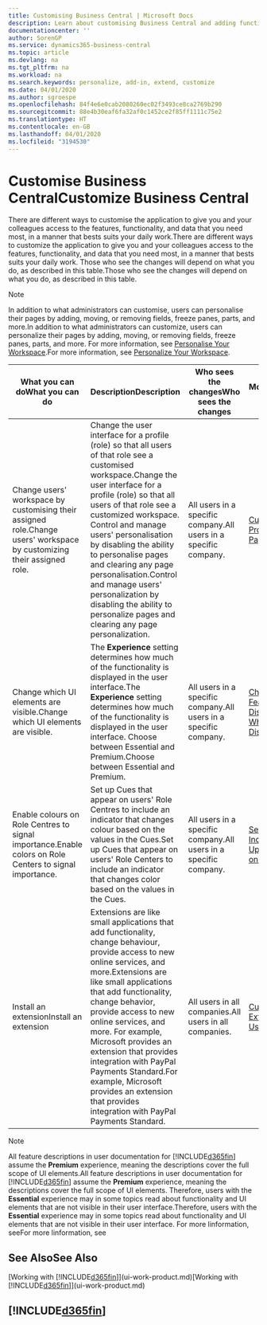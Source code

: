 ```yaml
---
title: Customising Business Central | Microsoft Docs
description: Learn about customising Business Central and adding functionality.
documentationcenter: ''
author: SorenGP
ms.service: dynamics365-business-central
ms.topic: article
ms.devlang: na
ms.tgt_pltfrm: na
ms.workload: na
ms.search.keywords: personalize, add-in, extend, customize
ms.date: 04/01/2020
ms.author: sgroespe
ms.openlocfilehash: 84f4e6e0cab2080260ec02f3493ce8ca2769b290
ms.sourcegitcommit: 88e4b30eaf6fa32af0c1452ce2f85ff1111c75e2
ms.translationtype: HT
ms.contentlocale: en-GB
ms.lasthandoff: 04/01/2020
ms.locfileid: "3194530"
---
```

# <a name="customize-business-central"></a><span data-ttu-id="25863-103">Customise Business Central</span><span class="sxs-lookup"><span data-stu-id="25863-103">Customize Business Central</span></span>
<span data-ttu-id="25863-104">There are different ways to customise the application to give you and your colleagues access to the features, functionality, and data that you need most, in a manner that bests suits your daily work.</span><span class="sxs-lookup"><span data-stu-id="25863-104">There are different ways to customize the application to give you and your colleagues access to the features, functionality, and data that you need most, in a manner that bests suits your daily work.</span></span> <span data-ttu-id="25863-105">Those who see the changes will depend on what you do, as described in this table.</span><span class="sxs-lookup"><span data-stu-id="25863-105">Those who see the changes will depend on what you do, as described in this table.</span></span>

> [!NOTE]
> <span data-ttu-id="25863-106">In addition to what administrators can customise, users can personalise their pages by adding, moving, or removing fields, freeze panes, parts, and more.</span><span class="sxs-lookup"><span data-stu-id="25863-106">In addition to what administrators can customize, users can personalize their pages by adding, moving, or removing fields, freeze panes, parts, and more.</span></span> <span data-ttu-id="25863-107">For more information, see [Personalise Your Workspace](ui-personalization-user.md).</span><span class="sxs-lookup"><span data-stu-id="25863-107">For more information, see [Personalize Your Workspace](ui-personalization-user.md).</span></span>

| <span data-ttu-id="25863-108">What you can do</span><span class="sxs-lookup"><span data-stu-id="25863-108">What you can do</span></span>    |  <span data-ttu-id="25863-109">Description</span><span class="sxs-lookup"><span data-stu-id="25863-109">Description</span></span>  |  <span data-ttu-id="25863-110">Who sees the changes</span><span class="sxs-lookup"><span data-stu-id="25863-110">Who sees the changes</span></span>  |  <span data-ttu-id="25863-111">More information</span><span class="sxs-lookup"><span data-stu-id="25863-111">More information</span></span>  |
|-----|---------------|---------|-------|
|<span data-ttu-id="25863-112">Change users' workspace by customising their assigned role.</span><span class="sxs-lookup"><span data-stu-id="25863-112">Change users' workspace by customizing their assigned role.</span></span>|<span data-ttu-id="25863-113">Change the user interface for a profile (role) so that all users of that role see a customised workspace.</span><span class="sxs-lookup"><span data-stu-id="25863-113">Change the user interface for a profile (role) so that all users of that role see a customized workspace.</span></span> <span data-ttu-id="25863-114">Control and manage users' personalisation by disabling the ability to personalise pages and clearing any page personalisation.</span><span class="sxs-lookup"><span data-stu-id="25863-114">Control and manage users' personalization by disabling the ability to personalize pages and clearing any page personalization.</span></span>|<span data-ttu-id="25863-115">All users in a specific company.</span><span class="sxs-lookup"><span data-stu-id="25863-115">All users in a specific company.</span></span>|[<span data-ttu-id="25863-116">Customise Pages for Profiles</span><span class="sxs-lookup"><span data-stu-id="25863-116">Customize Pages for Profiles</span></span>](ui-personalization-manage.md)|
|<span data-ttu-id="25863-117">Change which UI elements are visible.</span><span class="sxs-lookup"><span data-stu-id="25863-117">Change which UI elements are visible.</span></span>|<span data-ttu-id="25863-118">The **Experience** setting determines how much of the functionality is displayed in the user interface.</span><span class="sxs-lookup"><span data-stu-id="25863-118">The **Experience** setting determines how much of the functionality is displayed in the user interface.</span></span> <span data-ttu-id="25863-119">Choose between Essential and Premium.</span><span class="sxs-lookup"><span data-stu-id="25863-119">Choose between Essential and Premium.</span></span>|<span data-ttu-id="25863-120">All users in a specific company.</span><span class="sxs-lookup"><span data-stu-id="25863-120">All users in a specific company.</span></span>|[<span data-ttu-id="25863-121">Change Which Features are Displayed</span><span class="sxs-lookup"><span data-stu-id="25863-121">Change Which Features are Displayed</span></span>](ui-experiences.md)|
|<span data-ttu-id="25863-122">Enable colours on Role Centres to signal importance.</span><span class="sxs-lookup"><span data-stu-id="25863-122">Enable colors on Role Centers to signal importance.</span></span>|<span data-ttu-id="25863-123">Set up Cues that appear on users' Role Centres to include an indicator that changes colour based on the values in the Cues.</span><span class="sxs-lookup"><span data-stu-id="25863-123">Set up Cues that appear on users' Role Centers to include an indicator that changes color based on the values in the Cues.</span></span>|<span data-ttu-id="25863-124">All users in a specific company.</span><span class="sxs-lookup"><span data-stu-id="25863-124">All users in a specific company.</span></span>|[<span data-ttu-id="25863-125">Set Up a Coloured Indicator on Cues</span><span class="sxs-lookup"><span data-stu-id="25863-125">Set Up a Colored Indicator on Cues</span></span>](admin-how-set-up-colored-indicator-on-cues.md)|
|<span data-ttu-id="25863-126">Install an extension</span><span class="sxs-lookup"><span data-stu-id="25863-126">Install an extension</span></span>|<span data-ttu-id="25863-127">Extensions are like small applications that add functionality, change behaviour, provide access to new online services, and more.</span><span class="sxs-lookup"><span data-stu-id="25863-127">Extensions are like small applications that add functionality, change behavior, provide access to new online services, and more.</span></span> <span data-ttu-id="25863-128">For example, Microsoft provides an extension that provides integration with PayPal Payments Standard.</span><span class="sxs-lookup"><span data-stu-id="25863-128">For example, Microsoft provides an extension that provides integration with PayPal Payments Standard.</span></span>|<span data-ttu-id="25863-129">All users in all companies.</span><span class="sxs-lookup"><span data-stu-id="25863-129">All users in all companies.</span></span>|[<span data-ttu-id="25863-130">Customising Using Extensions</span><span class="sxs-lookup"><span data-stu-id="25863-130">Customizing Using Extensions</span></span>](ui-extensions.md)|
> [!NOTE]
> <span data-ttu-id="25863-131">All feature descriptions in user documentation for [!INCLUDE[d365fin](includes/d365fin_md.md)] assume the **Premium** experience, meaning the descriptions cover the full scope of UI elements.</span><span class="sxs-lookup"><span data-stu-id="25863-131">All feature descriptions in user documentation for [!INCLUDE[d365fin](includes/d365fin_md.md)] assume the **Premium** experience, meaning the descriptions cover the full scope of UI elements.</span></span> <span data-ttu-id="25863-132">Therefore, users with the **Essential** experience may in some topics read about functionality and UI elements that are not visible in their user interface.</span><span class="sxs-lookup"><span data-stu-id="25863-132">Therefore, users with the **Essential** experience may in some topics read about functionality and UI elements that are not visible in their user interface.</span></span> <span data-ttu-id="25863-133">For more linformation, see</span><span class="sxs-lookup"><span data-stu-id="25863-133">For more linformation, see</span></span>

## <a name="see-also"></a><span data-ttu-id="25863-134">See Also</span><span class="sxs-lookup"><span data-stu-id="25863-134">See Also</span></span>
<span data-ttu-id="25863-135">[Working with [!INCLUDE[d365fin](includes/d365fin_md.md)]](ui-work-product.md)</span><span class="sxs-lookup"><span data-stu-id="25863-135">[Working with [!INCLUDE[d365fin](includes/d365fin_md.md)]](ui-work-product.md)</span></span>  

## [!INCLUDE[d365fin](includes/free_trial_md.md)]  

